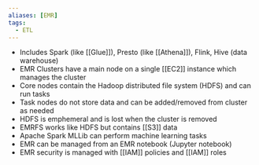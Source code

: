 ```yaml
---
aliases: [EMR]
tags:
  - ETL
---
```

- Includes Spark (like [[Glue]]), Presto (like [[Athena]]), Flink, Hive (data warehouse)
- EMR Clusters have a main node on a single [[EC2]] instance which manages the cluster
- Core nodes contain the Hadoop distributed file system (HDFS) and can run tasks
- Task nodes do not store data and can be added/removed from cluster as needed
- HDFS is emphemeral and is lost when the cluster is removed
- EMRFS works like HDFS but contains [[S3]] data
- Apache Spark MLLib can perform machine learning tasks
- EMR can be managed from an EMR notebook (Jupyter notebook)
- EMR security is managed with [[IAM]] policies and [[IAM]] roles